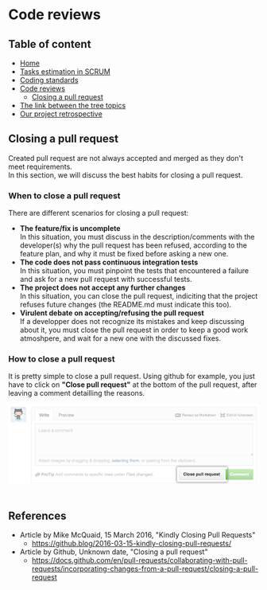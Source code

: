# Code reviews

## Table of content
* [Home](/README.md)
* [Tasks estimation in SCRUM](/readme-content/tasks-estimation.md)
* [Coding standards](/readme-content/coding-standards.md)
* [Code reviews](/readme-content/code-reviews.md)
    * [Closing a pull request](#closing-a-pull-request-br)
* [The link between the tree topics](/readme-content/topics-link.md)
* [Our project retrospective](/readme-content/project-retrospective.md)


## Closing a pull request <br>

Created pull request are not always accepted and merged as they don't meet requirements.<br>
In this section, we will discuss the best habits for closing a pull request.<br>

### When to close a pull request<br>

There are different scenarios for closing a pull request:<br>

* <b>The feature/fix is uncomplete</b><br>
In this situation, you must discuss in the description/comments with the developer(s) why the pull request has been refused, according to the feature plan, and why it must be fixed before asking a new one.
* <b>The code does not pass continuous integration tests</b><br>
In this situation, you must pinpoint the tests that encountered a failure and ask for a new pull request with successful tests.
* <b>The project does not accept any further changes</b><br>
In this situation, you can close the pull request, indiciting that the project refuses future changes (the README.md must indicate this too).
* <b>Virulent debate on accepting/refusing the pull request</b><br>
If a developper does not recognize its mistakes and keep discussing about it, you must close the pull request in order to keep a good work atmoshpere, and wait for a new one with the discussed fixes.

### How to close a pull request<br>

It is pretty simple to close a pull request. Using github for example, you just have to click on <b>"Close pull request"</b> at the bottom of the pull request, after leaving a comment detailling the reasons.<br>

<img src="./pictures/code-reviews/close-a-pull-request/pull-request-close.png"><br><br>

## References

- Article by Mike McQuaid, 15 March 2016, "Kindly Closing Pull Requests"
    - https://github.blog/2016-03-15-kindly-closing-pull-requests/
- Article by Github, Unknown date, "Closing a pull request"
    - https://docs.github.com/en/pull-requests/collaborating-with-pull-requests/incorporating-changes-from-a-pull-request/closing-a-pull-request